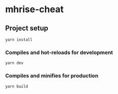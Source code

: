 # mhrise-cheat

## Project setup
```
yarn install
```

### Compiles and hot-reloads for development
```
yarn dev
```

### Compiles and minifies for production
```
yarn build
```
